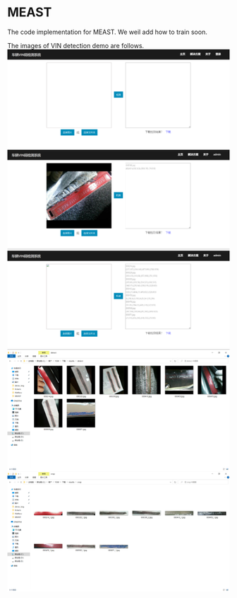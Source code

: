 # MEAST
The code implementation for MEAST. We weil add how to train soon.


The images of VIN detection demo are follows.
![image](./demo_img/select.png)
![image](./demo_img/single_detect.png)
![image](./demo_img/multi_detect.png)
![image](./demo_img/result_detect.png)
![image](./demo_img/result_crop.png)
